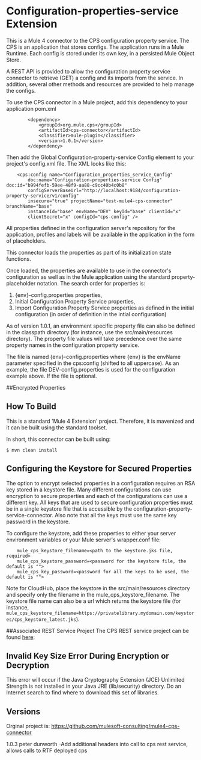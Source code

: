 # Configuration-properties-service Extension

This is a Mule 4 connector to the CPS configuration property service. The CPS is an application that stores configs. The application runs in a Mule Runtime. Each config is stored under its own key, in a persisted Mule Object Store. 

A REST API is provided to allow the configuration property service connector to retrieve (GET) a config and its imports from the service. In addition, several other methods and resources are provided to help manage the configs.

To use the CPS connector in a Mule project, add this dependency to your application pom.xml

```
		<dependency>
			<groupId>org.mule.cps</groupId>
			<artifactId>cps-connector</artifactId>
			<classifier>mule-plugin</classifier>
			<version>1.0.1</version>
		</dependency>
```
Then add the Global Configuration-property-service Config element to your project's config.xml file. The XML looks like this:

```
	<cps:config name="Configuration_properties_service_Config"
		doc:name="Configuration-properties-service Config" doc:id="b994fefb-59ee-48f9-aa88-c9cc40b4c0b8"
		configServerBaseUrl="http://localhost:9184/configuration-property-service/v1/config"
		insecure="true" projectName="test-mule4-cps-connector" branchName="base"
		instanceId="base" envName="DEV" keyId="base" clientId="x"
		clientSecret="x" configId="cps-config" />

```
All properties defined in the configuration server's repository for the application, profiles and labels will be available in the application in the form of placeholders. 

This connector loads the properties as part of its initialization
state functions.

Once loaded, the properties are available to use in the connector's configuration as well as in the Mule application using the standard
property-placeholder notation.  The search order for properties is:

1. {env}-config.properties properties,
2. Initial Configuration Property Service properties,
3. Import Configuration Property Service properties as defined in the initial configuration (in order of definition in the intial configuration)

As of version 1.0.1, an environment specific property file can also be defined in the classpath directory (for instance, use the src/main/resources directory). The property file values will take precedence over the same property names in the configuration property service.

The file is named {env}-config.properties where {env} is the envName parameter specified in the cps:config (shifted to all uppercase). As an example, the file DEV-config.properties is used for the configuration example above. If the file is optional.

##Encrypted Properties
## How To Build

This is a standard 'Mule 4 Extension' project. Therefore, it is mavenized and it can be built using the standard toolset.

In short, this connector can be built using:

    $ mvn clean install 

## Configuring the Keystore for Secured Properties

The option to encrypt selected properties in a configuration requires an RSA key stored in a keystore file. Many different configurations can use encryption to secure properties and each of the configurations can use a different key. All keys that are
used to secure configuration properties must be in a single keystore file that is accessible by the configuration-property-service-connector. Also note that all the keys must use the same key password in the keystore.

To configure the keystore, add these properties to either your server environment variables or your Mule server's wrapper.conf file:

```
	mule_cps_keystore_filename=<path to the keystore.jks file, required>
	mule_cps_keystore_password=<password for the keystore file, the default is "">
	mule_cps_key_password=<password for all the keys to be used, the default is "">
```
Note for CloudHub, place the keystore in the src/main/resources directory and specify only the filename in the mule_cps_keystore_filename. The keystore file name can also be a url which returns the keystore file (for instance, ```mule_cps_keystore_filename=https://privatelibrary.mydomain.com/keystores/cps_keystore_latest.jks```).

##Associated REST Service Project
The CPS REST service project can be found [here](https://github.com/mulesoft-consulting/mule4-cps-rest-service):

## Invalid Key Size Error During Encryption or Decryption

This error will occur if the Java Cryptography Extension (JCE) Unlimited Strength is not installed in your Java JRE (lib/security) directory. Do an Internet search to find where to download this set of libraries.

## Versions

Orginal project is: https://github.com/mulesoft-consulting/mule4-cps-connector

1.0.3 peter dunworth -Add additional headers into call to cps rest service, allows calls to RTF deployed cps